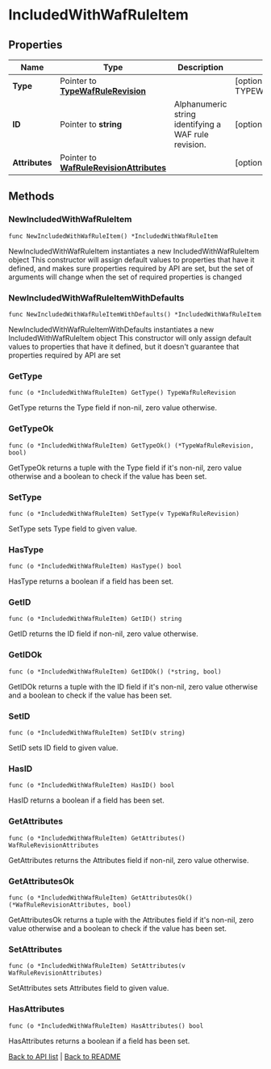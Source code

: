 # IncludedWithWafRuleItem

## Properties

Name | Type | Description | Notes
------------ | ------------- | ------------- | -------------
**Type** | Pointer to [**TypeWafRuleRevision**](TypeWafRuleRevision.md) |  | [optional] [default to TYPEWAFRULEREVISION_WAF_RULE_REVISION]
**ID** | Pointer to **string** | Alphanumeric string identifying a WAF rule revision. | [optional] [readonly] 
**Attributes** | Pointer to [**WafRuleRevisionAttributes**](WafRuleRevisionAttributes.md) |  | [optional] 

## Methods

### NewIncludedWithWafRuleItem

`func NewIncludedWithWafRuleItem() *IncludedWithWafRuleItem`

NewIncludedWithWafRuleItem instantiates a new IncludedWithWafRuleItem object
This constructor will assign default values to properties that have it defined,
and makes sure properties required by API are set, but the set of arguments
will change when the set of required properties is changed

### NewIncludedWithWafRuleItemWithDefaults

`func NewIncludedWithWafRuleItemWithDefaults() *IncludedWithWafRuleItem`

NewIncludedWithWafRuleItemWithDefaults instantiates a new IncludedWithWafRuleItem object
This constructor will only assign default values to properties that have it defined,
but it doesn't guarantee that properties required by API are set

### GetType

`func (o *IncludedWithWafRuleItem) GetType() TypeWafRuleRevision`

GetType returns the Type field if non-nil, zero value otherwise.

### GetTypeOk

`func (o *IncludedWithWafRuleItem) GetTypeOk() (*TypeWafRuleRevision, bool)`

GetTypeOk returns a tuple with the Type field if it's non-nil, zero value otherwise
and a boolean to check if the value has been set.

### SetType

`func (o *IncludedWithWafRuleItem) SetType(v TypeWafRuleRevision)`

SetType sets Type field to given value.

### HasType

`func (o *IncludedWithWafRuleItem) HasType() bool`

HasType returns a boolean if a field has been set.

### GetID

`func (o *IncludedWithWafRuleItem) GetID() string`

GetID returns the ID field if non-nil, zero value otherwise.

### GetIDOk

`func (o *IncludedWithWafRuleItem) GetIDOk() (*string, bool)`

GetIDOk returns a tuple with the ID field if it's non-nil, zero value otherwise
and a boolean to check if the value has been set.

### SetID

`func (o *IncludedWithWafRuleItem) SetID(v string)`

SetID sets ID field to given value.

### HasID

`func (o *IncludedWithWafRuleItem) HasID() bool`

HasID returns a boolean if a field has been set.

### GetAttributes

`func (o *IncludedWithWafRuleItem) GetAttributes() WafRuleRevisionAttributes`

GetAttributes returns the Attributes field if non-nil, zero value otherwise.

### GetAttributesOk

`func (o *IncludedWithWafRuleItem) GetAttributesOk() (*WafRuleRevisionAttributes, bool)`

GetAttributesOk returns a tuple with the Attributes field if it's non-nil, zero value otherwise
and a boolean to check if the value has been set.

### SetAttributes

`func (o *IncludedWithWafRuleItem) SetAttributes(v WafRuleRevisionAttributes)`

SetAttributes sets Attributes field to given value.

### HasAttributes

`func (o *IncludedWithWafRuleItem) HasAttributes() bool`

HasAttributes returns a boolean if a field has been set.


[Back to API list](../README.md#documentation-for-api-endpoints) | [Back to README](../README.md)
